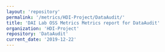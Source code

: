 ```yaml
---
layout: 'repository'
permalink: '/metrics/HDI-Project/DataAudit/'
title: 'DAI Lab OSS Metrics Metrics report for DataAudit'
organization: 'HDI-Project'
repository: 'DataAudit'
current_date: '2019-12-22'
---
```

